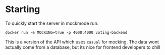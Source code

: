 # Starting

To quickly start the server in mockmode run:

```
docker run -e MOCKING=true -p 4000:4000 voting-backend
```

This is a version of the API which uses `casual` for mocking. The data wont actually come from a database, but its nice for frontend developers to chill

